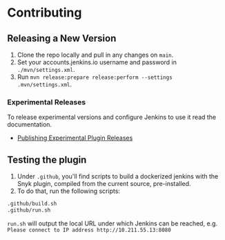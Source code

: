 # Contributing

## Releasing a New Version

1. Clone the repo locally and pull in any changes on `main`.
2. Set your accounts.jenkins.io username and password in `./mvn/settings.xml`.
3. Run `mvn release:prepare release:perform --settings .mvn/settings.xml`.

### Experimental Releases

To release experimental versions and configure Jenkins to use it read the documentation. 

- [Publishing Experimental Plugin Releases](https://www.jenkins.io/doc/developer/publishing/releasing-experimental-updates/)

## Testing the plugin
1. Under `.github`, you'll find scripts to build a dockerized jenkins with the Snyk plugin, compiled from the current source, pre-installed.
2. To do that, run the following scripts:

```bash
.github/build.sh
.github/run.sh
```

`run.sh` will output the local URL under which Jenkins can be reached, e.g. `Please connect to IP address http://10.211.55.13:8080`
